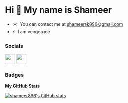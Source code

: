 Hi 👋 My name is Shameer
========================

* ✉️  You can contact me at [shameerak896@gmail.com](mailto:shameerak896@gmail.com)
* ⚡  I am vengeance


### Socials

<p align="left"> <a href="https://www.github.com/shameer896" target="_blank" rel="noreferrer"><img src="https://raw.githubusercontent.com/danielcranney/readme-generator/main/public/icons/socials/github.svg" width="32" height="32" /></a> <a href="https://www.linkedin.com/in/shameerak896/" target="_blank" rel="noreferrer"><img src="https://raw.githubusercontent.com/danielcranney/readme-generator/main/public/icons/socials/linkedin.svg" width="32" height="32" /></a></p>

### Badges

<b>My GitHub Stats</b>

<a href="http://www.github.com/shameer896"><img src="https://github-readme-stats.vercel.app/api?username=shameer896&show_icons=true&hide=&count_private=true&title_color=ffffff&text_color=ffffff&icon_color=64748b&bg_color=000000&hide_border=true&show_icons=true" alt="shameer896's GitHub stats" /></a>
